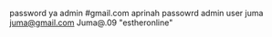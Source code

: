 password ya admin #gmail.com
aprinah   passowrd admin
user juma juma@gmail.com Juma@.09
"estheronline" 
